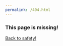 ```yaml
---
permalink: /404.html
---
```


### This page is missing!

[Back to safety!](https://moo64c.github.io)
